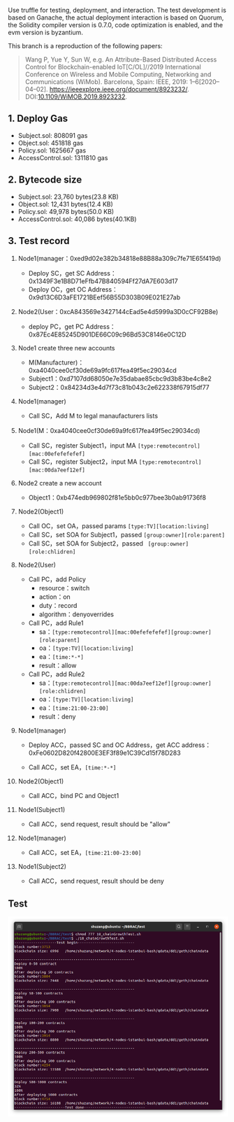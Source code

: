 Use truffle for testing, deployment, and interaction. The test development is based on Ganache, the actual deployment interaction is based on Quorum, the Solidity compiler version is 0.7.0, code optimization is enabled, and the evm version is byzantium.

This branch is a reproduction of the following papers:

> Wang P, Yue Y, Sun W, e.g. An Attribute-Based Distributed Access Control for Blockchain-enabled IoT[C/OL]//2019 International Conference on Wireless and Mobile Computing, Networking and Communications (WiMob). Barcelona, Spain: IEEE, 2019: 1–6[2020–04–02]. https://ieeexplore.ieee.org/document/8923232/. DOI:[10.1109/WiMOB.2019.8923232](https://doi.org/10.1109/WiMOB.2019.8923232).

## 1. Deploy Gas

- Subject.sol: 808091 gas
- Object.sol: 451818 gas
- Policy.sol: 1625667 gas
- AccessControl.sol: 1311810 gas

## 2. Bytecode size

- Subject.sol: 23,760 bytes(23.8 KB)
- Object.sol: 12,431 bytes(12.4 KB) 
- Policy.sol: 49,978 bytes(50.0 KB)
- AccessControl.sol: 40,086 bytes(40.1KB)

## 3. Test record

1. Node1(manager：0xed9d02e382b34818e88B88a309c7fe71E65f419d)
   - Deploy SC，get SC Address：0x1349F3e1B8D71eFfb47B840594Ff27dA7E603d17
   - Deploy OC，get OC Address：0x9d13C6D3aFE1721BEef56B55D303B09E021E27ab
   
2. Node2(User：0xcA843569e3427144cEad5e4d5999a3D0cCF92B8e)
   
   - deploy PC，get PC Address：0x87Ec4E85245D901DE66C09c96Bd53C8146e0C12D
   
3. Node1 create three new accounts
   - M(Manufacturer)：0xa4040cee0cf30de69a9fc617fea49f5ec29034cd
   - Subject1：0xd7107dd68050e7e35dabae85cbc9d3b83be4c8e2
   - Subject2：0x84234d3e4d7f73c81b043c2e622338f67915df77
   
4. Node1(manager)
   
   - Call SC，Add M to legal manaufacturers lists
   
5. Node1(M：0xa4040cee0cf30de69a9fc617fea49f5ec29034cd)
   - Call SC，register Subject1，input MA `[type:remotecontrol][mac:00efefefefef]`
   - Call SC，register Subject2，input MA `[type:remotecontrol][mac:00da7eef12ef]`
   
6. Node2 create a new account
   
   - Object1：0xb474edb969802f81e5bb0c977bee3b0ab91736f8
   
7. Node2(Object1)
   - Call OC，set OA，passed params `[type:TV][location:living]`
   - Call SC，set SOA for Subject1，passed  `[group:owner][role:parent]`
   - Call SC，set SOA for Subject2，passed ` [group:owner][role:chlidren]`
   
8. Node2(User)
   - Call PC，add Policy
     - resource：switch
     - action：on
     - duty：record
     - algorithm：denyoverrides
   - Call PC，add Rule1
     - sa：`[type:remotecontrol][mac:00efefefefef][group:owner][role:parent]`
     - oa：`[type:TV][location:living]`
     - ea：`[time:*-*]`
     - result：allow
   - Call PC，add Rule2
     - sa：`[type:remotecontrol][mac:00da7eef12ef][group:owner][role:chlidren]`
     - oa：`[type:TV][location:living]`
     - ea：`[time:21:00-23:00]`
     - result：deny
   
9. Node1(manager)

   - Deploy ACC，passed SC and OC Address，get ACC address：0xFe0602D820f42800E3EF3f89e1C39Cd15f78D283

   - Call ACC，set EA，`[time:*-*]`

10. Node2(Object1)

    - Call ACC，bind PC and Object1

11. Node1(Subject1)

    - Call ACC，send request, result should be "allow"

12. Node1(manager)

    - Call ACC，set EA，`[time:21:00-23:00]`

13. Node1(Subject2)

    - Call ACC，send request, result should be deny


## Test

![](resources/chain_size.png)

